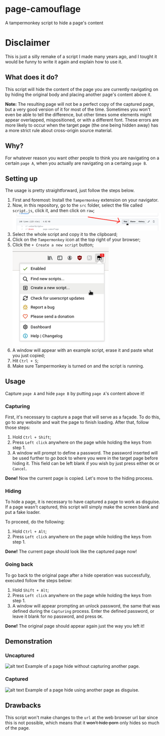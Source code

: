 # page-camouflage
A tampermonkey script to hide a page's content

# Disclaimer
This is just a silly remake of a script I made many years ago, and I tought
it would be funny to write it again and explain how to use it.

## What does it do?
This script will hide the content of the page you are currently navigating
on by hiding the original body and placing another page's content above it.

**Note:** The resulting page will not be a perfect copy of the captured page,
but a very good version of it for most of the time. Sometimes you won't even
be able to tell the difference, but other times some elements might appear
overlapped, mispositioned, or with a different font.
These errors are more likely to occur when the target page (the one being
hidden away) has a more strict rule about cross-origin source material.

## Why?
For whatever reason you want other people to think you are navigating on a
certain `page A`, when you actually are navigating on a certaing `page B`.

## Setting up
[raw]: /images/raw.png "Raw file github"
[newscript]: /images/new_script.png "New script Tampermonkey"
The usage is pretty straightforward, just follow the steps below.
1. First and foremost: Install the `Tampermonkey` extension on your navigator.
2. Now, in this repository, go to the `src` folder, select the file called
`script.js`, click it, and then click on `raw`;
![alt text][raw]
3. Select the whole script and copy it to the clipboard;
4. Click on the `Tampermonkey` icon at the top right of your browser;
5. Click the `+ Create a new script` button;
![alt text][newscript]
6. A window will appear with an example script, erase it and paste what you
just copied;
7. Hit `Ctrl + S`;
8. Make sure Tampermonkey is turned on and the script is running.

## Usage
Capture `page A` and hide `page B` by putting `page A`'s content above it!

### Capturing
First, it's necessary to capture a page that will serve as a façade. To do
this, go to any website and wait the page to finish loading. After that,
follow those steps:

1. Hold `Ctrl + Shift`;
2. Press `Left click` anywhere on the page while holding the keys from step 1.
3. A window will prompt to define a password. The password inserted will be
used further to *go back* to where you were in the target page before hiding
it. This field can be left blank if you wish by just press either `OK` or
`Cancel`.

**Done!** Now the current page is copied. Let's move to the hiding process.

### Hiding
To hide a page, it is necessary to have captured a page to work as disguise.
If a page wasn't captured, this script will simply make the screen blank
and put a fake loader.

To proceed, do the following:
1. Hold `Ctrl + Alt`;
2. Press `Left click` anywhere on the page while holding the keys from step 1.

**Done!** The current page should look like the captured page now!

### Going back
To go back to the original page after a hide operation was successfully,
executed follow the steps below:
1. Hold `Shift + Alt`;
2. Press `Left click` anywhere on the page while holding the keys from step 1.
3. A window will appear prompting an unlock password, the same that was
defined during the `Capturing` process. Enter the defined password, or leave
it blank for no password, and press `OK`.

**Done!** The original page should appear again just the way you left it!

## Demonstration
[uncaptured]: /images/without_capture.gif "Uncaptured" 
[captured]: /images/with_capture.gif "Captured"
### Uncaptured
![alt text][uncaptured]
Example of a page hide without capturing another page.

### Captured
![alt text][captured]
Example of a page hide using another page as disguise.

## Drawbacks
This script won't make changes to the `url` at the web browser url bar since
this is not possible, which means that it ~~won't hide porn~~ only hides so
much of the page.
